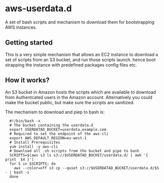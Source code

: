 # aws-userdata.d
A set of bash scripts and mechanism to download them for bootstrapping AWS instances.

## Getting started
This is a very simple mechanism that allows an EC2 instance to download a set of scripts from an S3 bucket, and run those scripts launch. hence boot strapping the instance with predefined packages config files etc.

## How it works?
An S3 bucket in Amazon hosts the scripts which are available to download from Authentcated users in the Amazon account. Alternatively you could make the bucket public, but make sure the scripts are sanitized.

The mechanism to download and piep to bash is:
```
  #!/bin/bash -x
  # The bucket containing the userdata.d
  export USERDATAD_BUCKET=userdata.example.com
  # Required to set the endpoint of the aws-cli
  export AWS_DEFAULT_REGION=eu-west-1
  # Install Prerequisites
  yum install -y aws-cli
  # Download all .sh scripts from the bucket and pipe to bash
  SCRIPTS=$(aws s3 ls s3://$USERDATAD_BUCKET/userdata.d/ | awk '{ print  $4 }')
  for S in $SCRIPTS; do
    aws --color=off s3 cp --quiet s3://$USERDATAD_BUCKET/userdata.d/$S - | bash -s
  done
```